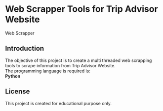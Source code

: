 # Web Scrapper Tools for Trip Advisor Website  
Web Scrapper  
  
## Introduction  
The objective of this project is to create a multi threaded web scrapping tools to scrape information from Trip Advisor Website.  
The programming language is required is:  
**Python**
  
## License  
This project is created for educational purpose only.
